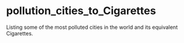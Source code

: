 # pollution_cities_to_Cigarettes
Listing some of the most polluted cities in the world and its equivalent Cigarettes.
